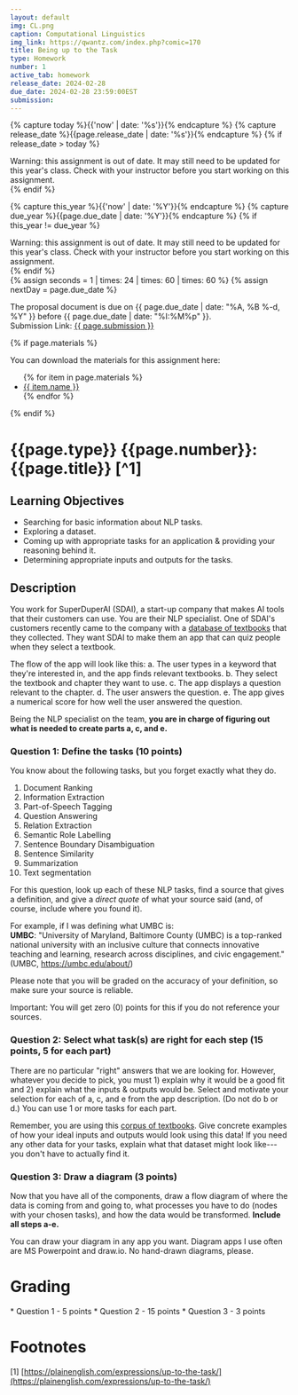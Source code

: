 ```yaml
---
layout: default
img: CL.png
caption: Computational Linguistics
img_link: https://qwantz.com/index.php?comic=170 
title: Being up to the Task
type: Homework
number: 1
active_tab: homework
release_date: 2024-02-28
due_date: 2024-02-28 23:59:00EST
submission: 
---
```


<!-- Check whether the assignment is ready to release -->
{% capture today %}{{'now' | date: '%s'}}{% endcapture %}
{% capture release_date %}{{page.release_date | date: '%s'}}{% endcapture %}
{% if release_date > today %} 
<div class="alert alert-danger">
Warning: this assignment is out of date.  It may still need to be updated for this year's class.  Check with your instructor before you start working on this assignment.
</div>
{% endif %}
<!-- End of check whether the assignment is up to date -->


<!-- Check whether the assignment is up to date -->
{% capture this_year %}{{'now' | date: '%Y'}}{% endcapture %}
{% capture due_year %}{{page.due_date | date: '%Y'}}{% endcapture %}
{% if this_year != due_year %} 
<div class="alert alert-danger">
Warning: this assignment is out of date.  It may still need to be updated for this year's class.  Check with your instructor before you start working on this assignment.
</div>
{% endif %}
<!-- End of check whether the assignment is up to date -->


<div class="alert alert-info">
{% assign seconds = 1 | times: 24 | times: 60 | times: 60 %}
{% assign nextDay = page.due_date %}

The proposal document is due on {{ page.due_date | date: "%A, %B %-d, %Y" }} before {{ page.due_date | date: "%I:%M%p" }}.
<br>
Submission Link: <a href="{{page.submission}}">{{ page.submission }}</a>
</div>

{% if page.materials %}
<div class="alert alert-info">
You can download the materials for this assignment here:
<ul>
{% for item in page.materials %}
<li><a href="{{item.url}}">{{ item.name }}</a></li>
{% endfor %}
</ul>
</div>
{% endif %}


{{page.type}} {{page.number}}: {{page.title}} [^1]
=============================================================

## Learning Objectives

* Searching for basic information about NLP tasks.
* Exploring a dataset.
* Coming up with appropriate tasks for an application & providing your reasoning behind it.
* Determining appropriate inputs and outputs for the tasks.


## Description
You work for SuperDuperAI (SDAI), a start-up company that makes AI tools that their customers can use. You are their NLP specialist. One of SDAI's customers recently came to the company with a [database of textbooks](https://huggingface.co/datasets/open-phi/textbooks) that they collected. They want SDAI to make them an app that can quiz people when they select a textbook.

The flow of the app will look like this:
a. The user types in a keyword that they're interested in, and the app finds relevant textbooks.
b. They select the textbook and chapter they want to use.
c. The app displays a question relevant to the chapter.
d. The user answers the question.
e. The app gives a numerical score for how well the user answered the question.

Being the NLP specialist on the team, **you are in charge of figuring out what is needed to create parts a, c, and e.**


### Question 1: Define the tasks (10 points)

You know about the following tasks, but you forget exactly what they do.
1. Document Ranking
2. Information Extraction
3. Part-of-Speech Tagging
4. Question Answering
5. Relation Extraction
6. Semantic Role Labelling
7. Sentence Boundary Disambiguation
8. Sentence Similarity
9. Summarization
10. Text segmentation

For this question, look up each of these NLP tasks, find a source that gives a definition, and give a *direct quote* of what your source said (and, of course, include where you found it).

For example, if I was defining what UMBC is:<br>
**UMBC**: "University of Maryland, Baltimore County (UMBC) is a top-ranked national university with an inclusive culture that connects innovative teaching and learning, research across disciplines, and civic engagement." (UMBC, https://umbc.edu/about/)

Please note that you will be graded on the accuracy of your definition, so make sure your source is reliable.

<div class="alert alert-info">
Important: You will get zero (0) points for this if you do not reference your sources.
</div>

### Question 2: Select what task(s) are right for each step (15 points, 5 for each part)
There are no particular "right" answers that we are looking for. However, whatever you decide to pick, you must 1) explain why it would be a good fit and 2) explain what the inputs & outputs would be. Select and motivate your selection for each of a, c, and e from the app description. (Do not do b or d.) You can use 1 or more tasks for each part.

Remember, you are using this [corpus of textbooks](https://huggingface.co/datasets/open-phi/textbooks). Give concrete examples of how your ideal inputs and outputs would look using this data! If you need any other data for your tasks, explain what that dataset might look like---you don't have to actually find it. 

### Question 3: Draw a diagram (3 points)
Now that you have all of the components, draw a flow diagram of where the data is coming from and going to, what processes you have to do (nodes with your chosen tasks), and how the data would be transformed. **Include all steps a-e.**

You can draw your diagram in any app you want. Diagram apps I use often are MS Powerpoint and draw.io. No hand-drawn diagrams, please.

# Grading
<div class="alert alert-warning" markdown="1">
* Question 1 - 5 points
* Question 2 - 15 points
* Question 3 - 3 points
</div>

# Footnotes
[1] [https://plainenglish.com/expressions/up-to-the-task/](https://plainenglish.com/expressions/up-to-the-task/)
